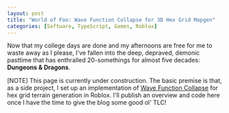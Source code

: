 ```yaml
---
layout: post
title: "World of Foo: Wave Function Collapse for 3D Hex Grid Mapgen"
categories: [Software, TypeScript, Games, Roblox]
---
```


Now that my college days are done and my afternoons are free for me to waste away as I
please, I've fallen into the deep, depraved, demonic pasttime that has enthralled 20-somethings
for almost five decades: **Dungeons & Dragons**.

[NOTE] This page is currently under construction. The basic premise is that, as a side project,
I set up an implementation of [Wave Function Collapse](https://robertheaton.com/2018/12/17/wavefunction-collapse-algorithm/)
for hex grid terrain generation in Roblox. I'll publish an overview and code here once
I have the time to give the blog some good ol' TLC!
